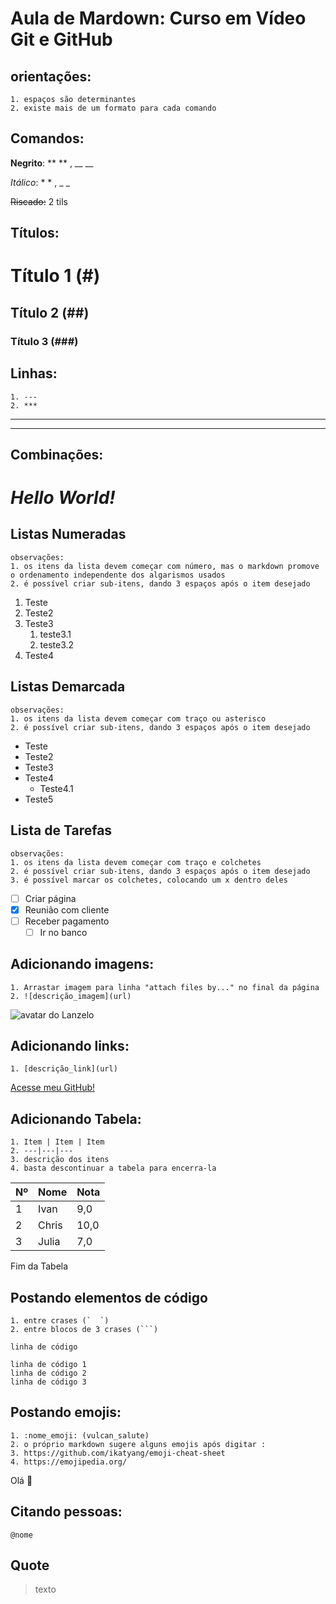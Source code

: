# Aula de Mardown: Curso em Vídeo Git e GitHub

  ## orientações: 
    1. espaços são determinantes
    2. existe mais de um formato para cada comando
    
## Comandos:

**Negrito**: ** ** , __ __

*Itálico*: * * , _ _

~~Riscado:~~ 2 tils

## Títulos:
   # Título 1 (#)
   ## Título 2 (##)
   ### Título 3 (###)

## Linhas:
    1. ---
    2. ***
---
***

## Combinações:
# _*Hello World!*_

## Listas Numeradas
	observações:
	1. os itens da lista devem começar com número, mas o markdown promove o ordenamento independente dos algarismos usados
	2. é possível criar sub-itens, dando 3 espaços após o item desejado	
	
1. Teste
2. Teste2
3. Teste3
   1. teste3.1
   2. teste3.2
4. Teste4


## Listas Demarcada
	observações:
	1. os itens da lista devem começar com traço ou asterisco
	2. é possível criar sub-itens, dando 3 espaços após o item desejado	
	
* Teste
* Teste2
* Teste3
* Teste4
   * Teste4.1
* Teste5

## Lista de Tarefas
	observações:
	1. os itens da lista devem começar com traço e colchetes 
	2. é possível criar sub-itens, dando 3 espaços após o item desejado
	3. é possível marcar os colchetes, colocando um x dentro deles

- [ ] Criar página
- [x] Reunião com cliente
- [ ] Receber pagamento 
   - [ ] Ir no banco

## Adicionando imagens:
	1. Arrastar imagem para linha "attach files by..." no final da página
	2. ![descrição_imagem](url)
![avatar do Lanzelo](https://user-images.githubusercontent.com/79880840/110563839-a6ae9180-812a-11eb-85e6-e546f47841a2.jpg)

## Adicionando links:
	1. [descrição_link](url)
[Acesse meu GitHub!](https://github.com/Lanzelo)

## Adicionando Tabela:
	1. Item | Item | Item
	2. ---|---|---
	3. descrição dos itens
	4. basta descontinuar a tabela para encerra-la

Nº | Nome | Nota
---|---|---
1|Ivan|9,0
2|Chris|10,0
3|Julia|7,0

Fim da Tabela

## Postando elementos de código
	1. entre crases (`  `)
	2. entre blocos de 3 crases (```) 

`linha de código`

```
linha de código 1
linha de código 2
linha de código 3
```

## Postando emojis:
	1. :nome_emoji: (vulcan_salute)
	2. o próprio markdown sugere alguns emojis após digitar :
	3. https://github.com/ikatyang/emoji-cheat-sheet
	4. https://emojipedia.org/
Olá 🖖 

## Citando pessoas:
	@nome
	
## Quote
> texto
